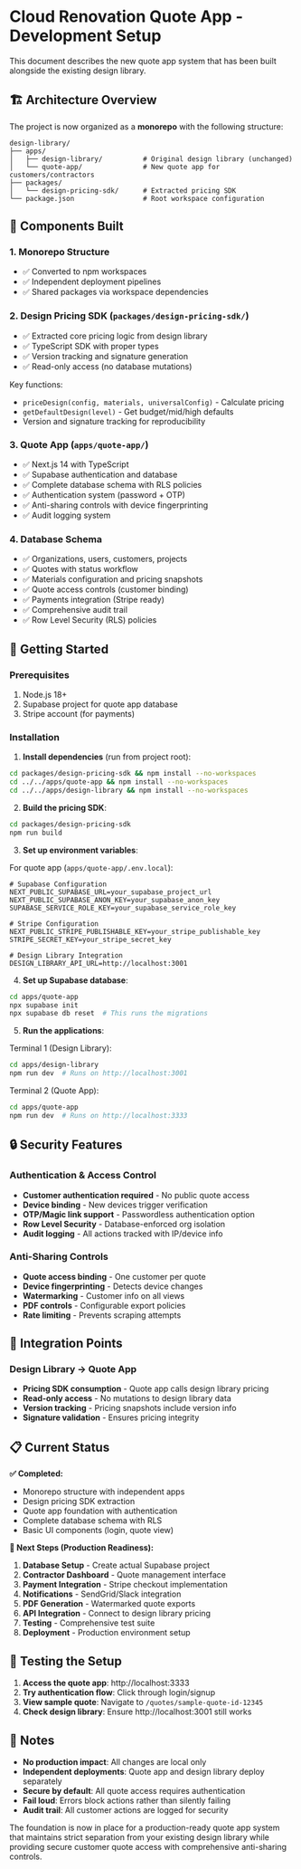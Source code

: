 # Cloud Renovation Quote App - Development Setup

This document describes the new quote app system that has been built alongside the existing design library.

## 🏗️ Architecture Overview

The project is now organized as a **monorepo** with the following structure:

```
design-library/
├── apps/
│   ├── design-library/          # Original design library (unchanged)
│   └── quote-app/               # New quote app for customers/contractors
├── packages/
│   └── design-pricing-sdk/      # Extracted pricing SDK
└── package.json                 # Root workspace configuration
```

## 🔧 Components Built

### 1. **Monorepo Structure**
- ✅ Converted to npm workspaces
- ✅ Independent deployment pipelines
- ✅ Shared packages via workspace dependencies

### 2. **Design Pricing SDK** (`packages/design-pricing-sdk/`)
- ✅ Extracted core pricing logic from design library
- ✅ TypeScript SDK with proper types
- ✅ Version tracking and signature generation
- ✅ Read-only access (no database mutations)

Key functions:
- `priceDesign(config, materials, universalConfig)` - Calculate pricing
- `getDefaultDesign(level)` - Get budget/mid/high defaults
- Version and signature tracking for reproducibility

### 3. **Quote App** (`apps/quote-app/`)
- ✅ Next.js 14 with TypeScript
- ✅ Supabase authentication and database
- ✅ Complete database schema with RLS policies
- ✅ Authentication system (password + OTP)
- ✅ Anti-sharing controls with device fingerprinting
- ✅ Audit logging system

### 4. **Database Schema**
- ✅ Organizations, users, customers, projects
- ✅ Quotes with status workflow
- ✅ Materials configuration and pricing snapshots
- ✅ Quote access controls (customer binding)
- ✅ Payments integration (Stripe ready)
- ✅ Comprehensive audit trail
- ✅ Row Level Security (RLS) policies

## 🚀 Getting Started

### Prerequisites
1. Node.js 18+ 
2. Supabase project for quote app database
3. Stripe account (for payments)

### Installation

1. **Install dependencies** (run from project root):
```bash
cd packages/design-pricing-sdk && npm install --no-workspaces
cd ../../apps/quote-app && npm install --no-workspaces  
cd ../../apps/design-library && npm install --no-workspaces
```

2. **Build the pricing SDK**:
```bash
cd packages/design-pricing-sdk
npm run build
```

3. **Set up environment variables**:

For quote app (`apps/quote-app/.env.local`):
```env
# Supabase Configuration
NEXT_PUBLIC_SUPABASE_URL=your_supabase_project_url
NEXT_PUBLIC_SUPABASE_ANON_KEY=your_supabase_anon_key
SUPABASE_SERVICE_ROLE_KEY=your_supabase_service_role_key

# Stripe Configuration  
NEXT_PUBLIC_STRIPE_PUBLISHABLE_KEY=your_stripe_publishable_key
STRIPE_SECRET_KEY=your_stripe_secret_key

# Design Library Integration
DESIGN_LIBRARY_API_URL=http://localhost:3001
```

4. **Set up Supabase database**:
```bash
cd apps/quote-app
npx supabase init
npx supabase db reset  # This runs the migrations
```

5. **Run the applications**:

Terminal 1 (Design Library):
```bash
cd apps/design-library
npm run dev  # Runs on http://localhost:3001
```

Terminal 2 (Quote App):  
```bash
cd apps/quote-app
npm run dev  # Runs on http://localhost:3333
```

## 🔒 Security Features

### Authentication & Access Control
- **Customer authentication required** - No public quote access
- **Device binding** - New devices trigger verification
- **OTP/Magic link support** - Passwordless authentication option
- **Row Level Security** - Database-enforced org isolation
- **Audit logging** - All actions tracked with IP/device info

### Anti-Sharing Controls  
- **Quote access binding** - One customer per quote
- **Device fingerprinting** - Detects device changes
- **Watermarking** - Customer info on all views
- **PDF controls** - Configurable export policies
- **Rate limiting** - Prevents scraping attempts

## 🔌 Integration Points

### Design Library → Quote App
- **Pricing SDK consumption** - Quote app calls design library pricing
- **Read-only access** - No mutations to design library data
- **Version tracking** - Pricing snapshots include version info
- **Signature validation** - Ensures pricing integrity

## 📋 Current Status

**✅ Completed:**
- Monorepo structure with independent apps
- Design pricing SDK extraction
- Quote app foundation with authentication  
- Complete database schema with RLS
- Basic UI components (login, quote view)

**🚧 Next Steps (Production Readiness):**
1. **Database Setup** - Create actual Supabase project
2. **Contractor Dashboard** - Quote management interface
3. **Payment Integration** - Stripe checkout implementation
4. **Notifications** - SendGrid/Slack integration
5. **PDF Generation** - Watermarked quote exports
6. **API Integration** - Connect to design library pricing
7. **Testing** - Comprehensive test suite
8. **Deployment** - Production environment setup

## 🧪 Testing the Setup

1. **Access the quote app**: http://localhost:3333
2. **Try authentication flow**: Click through login/signup
3. **View sample quote**: Navigate to `/quotes/sample-quote-id-12345`
4. **Check design library**: Ensure http://localhost:3001 still works

## 📝 Notes

- **No production impact**: All changes are local only
- **Independent deployments**: Quote app and design library deploy separately  
- **Secure by default**: All quote access requires authentication
- **Fail loud**: Errors block actions rather than silently failing
- **Audit trail**: All customer actions are logged for security

The foundation is now in place for a production-ready quote app system that maintains strict separation from your existing design library while providing secure customer quote access with comprehensive anti-sharing controls.